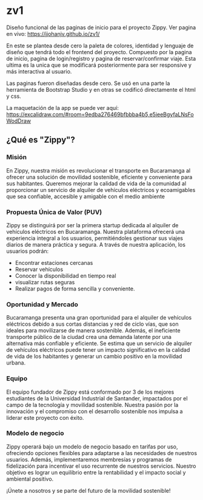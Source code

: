 # zv1

Diseño funcional de las paginas de inicio para el proyecto Zippy.
Ver pagina en vivo: https://jjohanjv.github.io/zv1/

En este se plantea desde cero la paleta de colores, identidad y lenguaje de diseño que tendrá todo el frontend del proyecto.
Compuesto por la pagina de inicio, pagina de login/registro y pagina de reservar/confirmar viaje. Esta ultima es la unica que se modificará posteriormente para ser responsive y más interactiva al usuario.

Las paginas fueron diseñadas desde cero. Se usó en una parte la herramienta de Bootstrap Studio y en otras se codificó directamente el html y css.

La maquetación de la app se puede ver aquí: https://excalidraw.com/#room=9edba276469bfbbba4b5,e5ieeBgyfaLNsFoWodDraw

## ¿Qué es "Zippy"?

### Misión

En Zippy, nuestra misión es revolucionar el transporte en Bucaramanga al ofrecer una solución de movilidad sostenible, eficiente y conveniente para sus habitantes. Queremos mejorar la calidad de vida de la comunidad al proporcionar un servicio de alquiler de vehículos eléctricos y ecoamigables que sea confiable, accesible y amigable con el medio ambiente

### Propuesta Única de Valor (PUV)

Zippy se distinguirá por ser la primera startup dedicada al alquiler de vehículos eléctricos en Bucaramanga. Nuestra plataforma ofrecerá una experiencia integral a los usuarios, permitiéndoles gestionar sus viajes diarios de manera práctica y segura. A través de nuestra aplicación, los usuarios podrán: 
- Encontrar estaciones cercanas
- Reservar vehículos
- Conocer la disponibilidad en tiempo real
- visualizar rutas seguras
- Realizar pagos de forma sencilla y conveniente.

### Oportunidad y Mercado

Bucaramanga presenta una gran oportunidad para el alquiler de vehículos eléctricos debido a sus cortas distancias y red de ciclo vías, que son ideales para movilizarse de manera sostenible. Además, el ineficiente transporte público de la ciudad crea una demanda latente por una alternativa más confiable y eficiente. Se estima que un servicio de alquiler de vehículos eléctricos puede tener un impacto significativo en la calidad de vida de los habitantes y generar un cambio positivo en la movilidad urbana.

### Equipo

El equipo fundador de Zippy está conformado por 3 de los mejores estudiantes de la Universidad Industrial de Santander, impactados por el campo de la tecnología y movilidad sostenible. Nuestra pasión por la innovación y el compromiso con el desarrollo sostenible nos impulsa a liderar este proyecto con éxito.

### Modelo de negocio

Zippy operará bajo un modelo de negocio basado en tarifas por uso, ofreciendo opciones flexibles para adaptarse a las necesidades de nuestros usuarios. Además, implementaremos membresías y programas de fidelización para incentivar el uso recurrente de nuestros servicios. Nuestro objetivo es lograr un equilibrio entre la rentabilidad y el impacto social y ambiental positivo.

¡Únete a nosotros y se parte del futuro de la movilidad sostenible!
